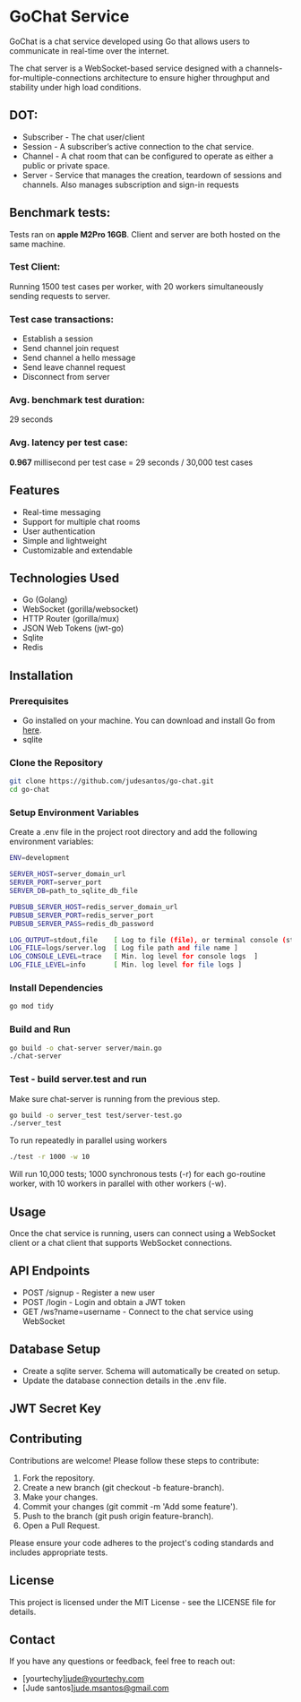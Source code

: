 # GoChat Service

GoChat is a chat service developed using Go that allows users to communicate in real-time over the internet.

The chat server is a WebSocket-based service designed with a channels-for-multiple-connections architecture to ensure higher throughput and stability under high load conditions.


## DOT:

- Subscriber - The chat user/client
- Session - A subscriber’s active connection to the chat service.
- Channel - A chat room that can be configured to operate as either a public or private space.
- Server - Service that manages the creation, teardown of sessions and channels. Also manages subscription and sign-in requests


## Benchmark tests:

Tests ran on **apple M2Pro 16GB**. 
Client and server are both hosted on the same machine.

### Test Client:

Running 1500 test cases per worker, with 20 workers simultaneously sending requests to server.

### Test case transactions:

- Establish a session
- Send channel join request
- Send channel a hello message
- Send leave channel request
- Disconnect from server

### Avg. benchmark test duration: 

29 seconds

### Avg. latency per test case:

**0.967** millisecond per test case = 29 seconds / 30,000 test cases

## Features

- Real-time messaging
- Support for multiple chat rooms
- User authentication
- Simple and lightweight
- Customizable and extendable

## Technologies Used

- Go (Golang)
- WebSocket (gorilla/websocket)
- HTTP Router (gorilla/mux)
- JSON Web Tokens (jwt-go)
- Sqlite
- Redis

## Installation

### Prerequisites

- Go installed on your machine. You can download and install Go from [here](https://golang.org/dl/).
- sqlite

### Clone the Repository

```bash
git clone https://github.com/judesantos/go-chat.git
cd go-chat
```

### Setup Environment Variables

Create a .env file in the project root directory and add the following environment variables:

```bash
ENV=development

SERVER_HOST=server_domain_url
SERVER_PORT=server_port
SERVER_DB=path_to_sqlite_db_file

PUBSUB_SERVER_HOST=redis_server_domain_url
PUBSUB_SERVER_PORT=redis_server_port
PUBSUB_SERVER_PASS=redis_db_password

LOG_OUTPUT=stdout,file    [ Log to file (file), or terminal console (stdout) ]
LOG_FILE=logs/server.log  [ Log file path and file name ]
LOG_CONSOLE_LEVEL=trace   [ Min. log level for console logs  ]
LOG_FILE_LEVEL=info       [ Min. log level for file logs ]
```
### Install Dependencies

```bash
go mod tidy
```

### Build and Run

```bash
go build -o chat-server server/main.go
./chat-server
```

### Test - build server.test and run

Make sure chat-server is running from the previous step.

```bash
go build -o server_test test/server-test.go
./server_test
```

To run repeatedly in parallel using workers

```bash
./test -r 1000 -w 10
```
Will run 10,000 tests; 1000 synchronous tests (-r) for each go-routine worker, with 10 workers in parallel with other workers (-w). 

## Usage
Once the chat service is running, users can connect using a WebSocket client or a chat client that supports WebSocket connections.

## API Endpoints
- POST /signup - Register a new user
- POST /login - Login and obtain a JWT token
- GET /ws?name=username - Connect to the chat service using WebSocket

## Database Setup
- Create a sqlite server. Schema will automatically be created on setup.
- Update the database connection details in the .env file.


## JWT Secret Key



## Contributing

Contributions are welcome! Please follow these steps to contribute:

1. Fork the repository.
2. Create a new branch (git checkout -b feature-branch).
3. Make your changes.
4. Commit your changes (git commit -m 'Add some feature').
5. Push to the branch (git push origin feature-branch).
6. Open a Pull Request.

Please ensure your code adheres to the project's coding standards and includes appropriate tests.

## License
This project is licensed under the MIT License - see the LICENSE file for details.

## Contact
If you have any questions or feedback, feel free to reach out:

- [yourtechy]jude@yourtechy.com
- [Jude santos]jude.msantos@gmail.com
